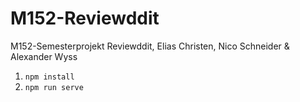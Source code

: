 # M152-Reviewddit
M152-Semesterprojekt Reviewddit, Elias Christen, Nico Schneider &amp; Alexander Wyss

1. `npm install`
2. `npm run serve`
